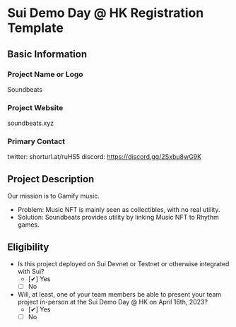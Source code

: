 # Sui Demo Day @ HK Registration Template

## Basic Information

### Project Name or Logo

Soundbeats

### Project Website

soundbeats.xyz

### Primary Contact

twitter: shorturl.at/ruHS5
discord: https://discord.gg/2Sxbu8wG9K

## Project Description 

Our mission is to Gamify music.

- Problem: Music NFT is mainly seen as collectibles, with no real utility.
- Solution: Soundbeats provides utility by linking Music NFT to Rhythm games. 

## Eligibility

- Is this project deployed on Sui Devnet or Testnet or otherwise integrated with Sui?
    - [✔] Yes
    - [ ] No
- Will, at least, one of your team members be able to present your team project in-person at the Sui Demo Day @ HK on April 16th, 2023?
    - [✔] Yes
    - [ ] No
